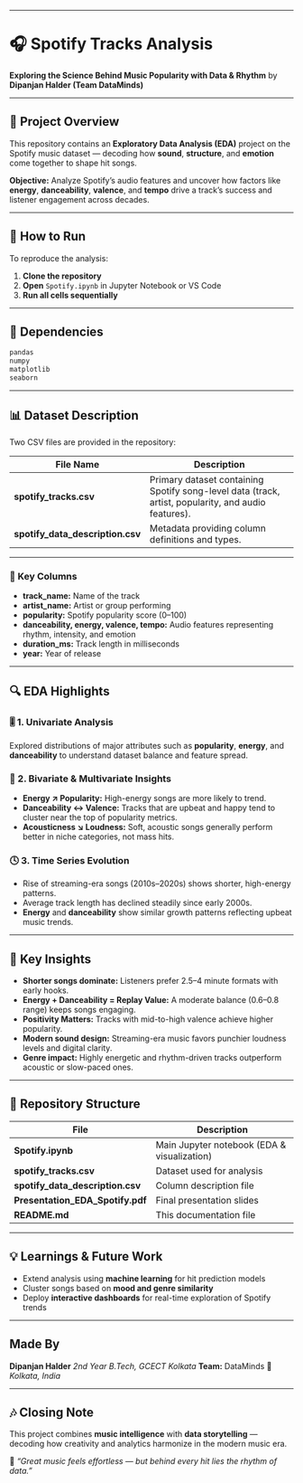 

---

# 🎧 Spotify Tracks Analysis

**Exploring the Science Behind Music Popularity with Data & Rhythm**
by **Dipanjan Halder (Team DataMinds)**

---

## 🧭 Project Overview

This repository contains an **Exploratory Data Analysis (EDA)** project on the Spotify music dataset — decoding how **sound**, **structure**, and **emotion** come together to shape hit songs.

**Objective:** Analyze Spotify’s audio features and uncover how factors like **energy**, **danceability**, **valence**, and **tempo** drive a track’s success and listener engagement across decades.

---

## 🚀 How to Run

To reproduce the analysis:

1. **Clone the repository**
2. **Open** `Spotify.ipynb` in Jupyter Notebook or VS Code
3. **Run all cells sequentially**

---

## 🔧 Dependencies

```bash
pandas  
numpy  
matplotlib  
seaborn  
```

---

## 📊 Dataset Description

Two CSV files are provided in the repository:

| File Name                        | Description                                                                                         |
| -------------------------------- | --------------------------------------------------------------------------------------------------- |
| **spotify_tracks.csv**           | Primary dataset containing Spotify song-level data (track, artist, popularity, and audio features). |
| **spotify_data_description.csv** | Metadata providing column definitions and types.                                                    |

---

### 🎼 Key Columns

* **track_name:** Name of the track
* **artist_name:** Artist or group performing
* **popularity:** Spotify popularity score (0–100)
* **danceability, energy, valence, tempo:** Audio features representing rhythm, intensity, and emotion
* **duration_ms:** Track length in milliseconds
* **year:** Year of release

---

## 🔍 EDA Highlights

### 🎚️ 1. Univariate Analysis

Explored distributions of major attributes such as **popularity**, **energy**, and **danceability** to understand dataset balance and feature spread.

### 🔗 2. Bivariate & Multivariate Insights

* **Energy ↗ Popularity:** High-energy songs are more likely to trend.
* **Danceability ↔ Valence:** Tracks that are upbeat and happy tend to cluster near the top of popularity metrics.
* **Acousticness ↘ Loudness:** Soft, acoustic songs generally perform better in niche categories, not mass hits.

### 🕓 3. Time Series Evolution

* Rise of streaming-era songs (2010s–2020s) shows shorter, high-energy patterns.
* Average track length has declined steadily since early 2000s.
* **Energy** and **danceability** show similar growth patterns reflecting upbeat music trends.

---

## 🎯 Key Insights

* **Shorter songs dominate:** Listeners prefer 2.5–4 minute formats with early hooks.
* **Energy + Danceability = Replay Value:** A moderate balance (0.6–0.8 range) keeps songs engaging.
* **Positivity Matters:** Tracks with mid-to-high valence achieve higher popularity.
* **Modern sound design:** Streaming-era music favors punchier loudness levels and digital clarity.
* **Genre impact:** Highly energetic and rhythm-driven tracks outperform acoustic or slow-paced ones.

---

## 🧩 Repository Structure

| File                             | Description                                 |
| -------------------------------- | ------------------------------------------- |
| **Spotify.ipynb**                | Main Jupyter notebook (EDA & visualization) |
| **spotify_tracks.csv**           | Dataset used for analysis                   |
| **spotify_data_description.csv** | Column description file                     |
| **Presentation_EDA_Spotify.pdf** | Final presentation slides                   |
| **README.md**                    | This documentation file                     |

---

## 💡 Learnings & Future Work

* Extend analysis using **machine learning** for hit prediction models
* Cluster songs based on **mood and genre similarity**
* Deploy **interactive dashboards** for real-time exploration of Spotify trends

---

## Made By

**Dipanjan Halder**
*2nd Year B.Tech, GCECT Kolkata*
**Team:** DataMinds
📍 *Kolkata, India*

---

## 🎶 Closing Note

This project combines **music intelligence** with **data storytelling** — decoding how creativity and analytics harmonize in the modern music era.

💫 *“Great music feels effortless — but behind every hit lies the rhythm of data.”*


